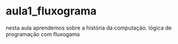# aula1_fluxograma
nesta aula aprendemos sobre a história da computação. lógica de programação com fluxogama
